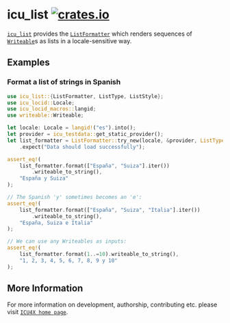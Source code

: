 # icu_list [![crates.io](https://img.shields.io/crates/v/icu_list)](https://crates.io/crates/icu_list)

[`icu_list`](crate) provides the [`ListFormatter`] which renders sequences of [`Writeable`](
writeable::Writeable)s as lists in a locale-sensitive way.

## Examples

### Format a list of strings in Spanish

```rust
use icu_list::{ListFormatter, ListType, ListStyle};
use icu_locid::Locale;
use icu_locid_macros::langid;
use writeable::Writeable;

let locale: Locale = langid!("es").into();
let provider = icu_testdata::get_static_provider();
let list_formatter = ListFormatter::try_new(locale, &provider, ListType::And, ListStyle::Wide)
    .expect("Data should load successfully");

assert_eq!(
    list_formatter.format(["España", "Suiza"].iter())
        .writeable_to_string(),
    "España y Suiza"
);

// The Spanish 'y' sometimes becomes an 'e':
assert_eq!(
    list_formatter.format(["España", "Suiza", "Italia"].iter())
        .writeable_to_string(),
    "España, Suiza e Italia"
);

// We can use any Writeables as inputs:
assert_eq!(
    list_formatter.format(1..=10).writeable_to_string(),
    "1, 2, 3, 4, 5, 6, 7, 8, 9 y 10"
);
```

[`ListFormatter`]: ListFormatter

## More Information

For more information on development, authorship, contributing etc. please visit [`ICU4X home page`](https://github.com/unicode-org/icu4x).
